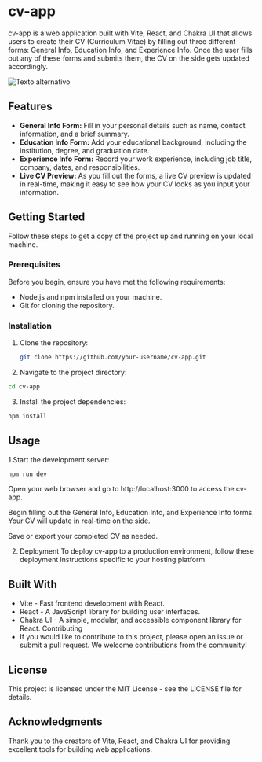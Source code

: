 # cv-app

cv-app is a web application built with Vite, React, and Chakra UI that allows users to create their CV (Curriculum Vitae) by filling out three different forms: General Info, Education Info, and Experience Info. Once the user fills out any of these forms and submits them, the CV on the side gets updated accordingly.

<img src="URL_de_la_imagen" alt="Texto alternativo">

## Features

- **General Info Form:** Fill in your personal details such as name, contact information, and a brief summary.
- **Education Info Form:** Add your educational background, including the institution, degree, and graduation date.
- **Experience Info Form:** Record your work experience, including job title, company, dates, and responsibilities.
- **Live CV Preview:** As you fill out the forms, a live CV preview is updated in real-time, making it easy to see how your CV looks as you input your information.

## Getting Started

Follow these steps to get a copy of the project up and running on your local machine.

### Prerequisites

Before you begin, ensure you have met the following requirements:

- Node.js and npm installed on your machine.
- Git for cloning the repository.

### Installation

1. Clone the repository:

   ```bash
   git clone https://github.com/your-username/cv-app.git
2. Navigate to the project directory:

 ```bash
 cd cv-app
 ````
3. Install the project dependencies:

```bash
npm install
```
## Usage
1.Start the development server:

```bash
npm run dev
```
Open your web browser and go to http://localhost:3000 to access the cv-app.

Begin filling out the General Info, Education Info, and Experience Info forms. Your CV will update in real-time on the side.

Save or export your completed CV as needed.

2. Deployment
To deploy cv-app to a production environment, follow these deployment instructions specific to your hosting platform.

## Built With
- Vite - Fast frontend development with React.
- React - A JavaScript library for building user interfaces.
- Chakra UI - A simple, modular, and accessible component library for React.
Contributing
- If you would like to contribute to this project, please open an issue or submit a pull request. We welcome contributions from the community!

## License
This project is licensed under the MIT License - see the LICENSE file for details.

## Acknowledgments
Thank you to the creators of Vite, React, and Chakra UI for providing excellent tools for building web applications.
